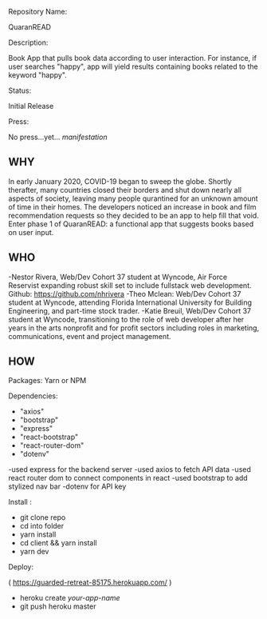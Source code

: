 Repository Name:

QuaranREAD

Description:

Book App that pulls book data according to user interaction. For instance, if user searches "happy", app will yield results containing books related to the keyword "happy".

Status:

Initial Release

Press:

No press...yet... _manifestation_

## WHY

In early January 2020, COVID-19 began to sweep the globe. Shortly therafter, many countries closed their borders and shut down nearly all aspects of society, leaving many people qurantined for an unknown amount of time in their homes. The developers noticed an increase in book and film recommendation requests so they decided to be an app to help fill that void. Enter phase 1 of QuaranREAD: a functional app that suggests books based on user input.

## WHO

-Nestor Rivera, Web/Dev Cohort 37 student at Wyncode, Air Force Reservist expanding robust skill set to include fullstack web development. Github: https://github.com/nhrivera
-Theo Mclean: Web/Dev Cohort 37 student at Wyncode, attending Florida International University for Building Engineering, and part-time stock trader.
-Katie Breuil, Web/Dev Cohort 37 student at Wyncode, transitioning to the role of web developer after her years in the arts nonprofit and for profit sectors including roles in marketing, communications, event and project management.

## HOW

Packages:
Yarn or NPM

Dependencies:

- "axios"
- "bootstrap"
- "express"
- "react-bootstrap"
- "react-router-dom"
- "dotenv"

-used express for the backend server
-used axios to fetch API data
-used react router dom to connect components in react
-used bootstrap to add stylized nav bar
-dotenv for API key

Install :

- git clone repo
- cd into folder
- yarn install
- cd client && yarn install
- yarn dev

Deploy:

( https://guarded-retreat-85175.herokuapp.com/ )

- heroku create _your-app-name_
- git push heroku master
